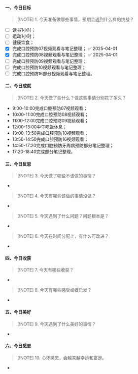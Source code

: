 #### 一、今日目标
> [!NOTE] 1. 今天准备做哪些事情，预期会遇到什么样的挑战？
- [ ] 读书1小时；
- [ ] 运动1小时；
- [ ] 健康饮食；
- [x] 完成口腔预防07视频观看与笔记整理； ✅ 2025-04-01
- [x] 完成口腔预防08视频观看与笔记整理； ✅ 2025-04-01
- [ ] 完成口腔预防09视频观看与笔记整理；
- [ ] 完成口腔预防10视频观看与笔记整理；
- [ ] 完成口腔预防16部分视频观看与笔记整理。

#### 二、今日成就
> [!NOTE] 2. 今天做了些什么？做这些事情分别花了多久？
* 9:00-10:00完成口腔预防07视频观看；
* 10:00-11:00完成口腔预防08视频观看；
* 11:00-12:00完成口腔预防09视频观看；
* 12:00-13:00中午吃饭休息；
* 13:00-13:50完成口腔预防10视频观看；
* 13:50-14:50完成口腔预防16视频观看；
* 14:50-17:20完成口腔预防牙周病预防部分笔记整理；
* 17:20-18:40完成部分笔记整理。

#### 三、今日反思
> [!NOTE] 3. 今天做了哪些不该做的事情？
* 
> [!NOTE] 4. 今天有哪些该做的事情没做？
* 
> [!NOTE] 5. 今天遇到了什么问题？问题根本是？
* 
> [!NOTE] 6. 今天在时间分配上，有什么可改进？
* 

#### 四、今日收获
> [!NOTE] 7. 今天有哪些收获？
* 
> [!NOTE] 8. 今天有哪些感受或者启发？
* 

#### 五、今日美好
> [!NOTE] 9. 今天遇到了什么美好的事情？
* 

#### 六、今日感恩
> [!NOTE] 10. 心怀感恩，会越来越幸运和富足。
* 